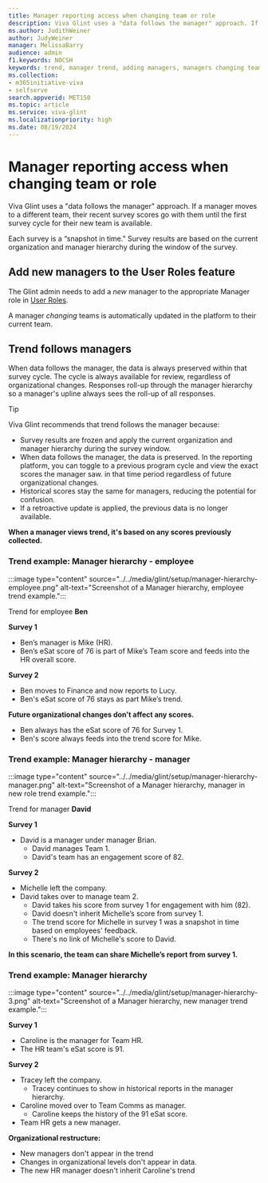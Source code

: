 ```yaml
---
title: Manager reporting access when changing team or role
description: Viva Glint uses a "data follows the manager" approach. If a manager moves to a different team, recent survey scores go with them until the first survey cycle for their new team is available.
ms.author: JudithWeiner
author: JudyWeiner
manager: MelissaBarry
audience: admin
f1.keywords: NOCSH
keywords: trend, manager trend, adding managers, managers changing teams
ms.collection:  
- m365initiative-viva
- selfserve 
search.appverid: MET150 
ms.topic: article
ms.service: viva-glint
ms.localizationpriority: high
ms.date: 08/19/2024
---
```


# Manager reporting access when changing team or role

Viva Glint uses a "data follows the manager" approach. If a manager moves to a different team, their recent survey scores go with them until the first survey cycle for their new team is available.

Each survey is a “snapshot in time." Survey results are based on the current organization and 
manager hierarchy during the window of the survey. 

## Add new managers to the User Roles feature

The Glint admin needs to add a *new* manager to the appropriate Manager role in [User Roles](https://go.microsoft.com/fwlink/?linkid=2230740).  

A manager *changing* teams is automatically updated in the platform to their current team.

## Trend follows managers

When data follows the manager, the data is always preserved within that survey cycle. The cycle is always available for review,
regardless of organizational changes. Responses roll-up through the manager hierarchy so a manager's upline always sees the roll-up of all responses.

>[!TIP]
> Viva Glint recommends that trend follows the manager because:
> - Survey results are frozen and apply the current organization and manager hierarchy during the survey window.
> - When data follows the manager, the data is preserved. In the reporting platform, you can toggle to a previous program cycle and view the exact scores the manager saw. 
in that time period regardless of future organizational changes.
> - Historical scores stay the same for managers, reducing the potential for confusion. 
> - If a retroactive update is applied, the previous data is no longer available.

**When a manager views trend, it's based on any scores previously collected.**

### Trend example: Manager hierarchy - employee

:::image type="content" source="../../media/glint/setup/manager-hierarchy-employee.png" alt-text="Screenshot of a Manager hierarchy, employee trend example.":::

Trend for employee **Ben**

**Survey 1**
- Ben’s manager is Mike (HR).
- Ben’s eSat score of 76 is part of Mike’s Team score and feeds into the HR overall score.

**Survey 2**
- Ben moves to Finance and now reports to Lucy.
- Ben's eSat score of 76 stays as part Mike’s trend. 

**Future organizational changes don't affect any scores.**
- Ben always has the eSat score of 76 for Survey 1.
- Ben's score always feeds into the trend score for Mike.

### Trend example: Manager hierarchy - manager

:::image type="content" source="../../media/glint/setup/manager-hierarchy-manager.png" alt-text="Screenshot of a Manager hierarchy, manager in new role trend example.":::

Trend for manager **David**

**Survey 1** 
- David is a manager under manager Brian.
  - David manages Team 1.
  - David's team has an engagement score of 82. 

**Survey 2**
- Michelle left the company.
- David takes over to manage team 2.
  - David takes his score from survey 1 for engagement with him (82).
  - David doesn't inherit Michelle’s score from survey 1.
  - The trend score for Michelle in survey 1 was a snapshot in time based on employees' feedback.
  - There's no link of Michelle's score to David.

**In this scenario, the team can share Michelle’s report from survey 1.**

### Trend example: Manager hierarchy

:::image type="content" source="../../media/glint/setup/manager-hierarchy-3.png" alt-text="Screenshot of a Manager hierarchy, new manager trend example.":::

**Survey 1**
- Caroline is the manager for Team HR.
- The HR team's eSat score is 91.

**Survey 2**

- Tracey left the company.
   - Tracey continues to show in historical reports in the manager hierarchy.
- Caroline moved over to Team Comms as manager.
  - Caroline keeps the history of the 91 eSat score.
- Team HR gets a new manager.

**Organizational restructure:** 
- New managers don't appear in the trend
- Changes in organizational levels don't appear in data.
- The new HR manager doesn't inherit Caroline's trend
